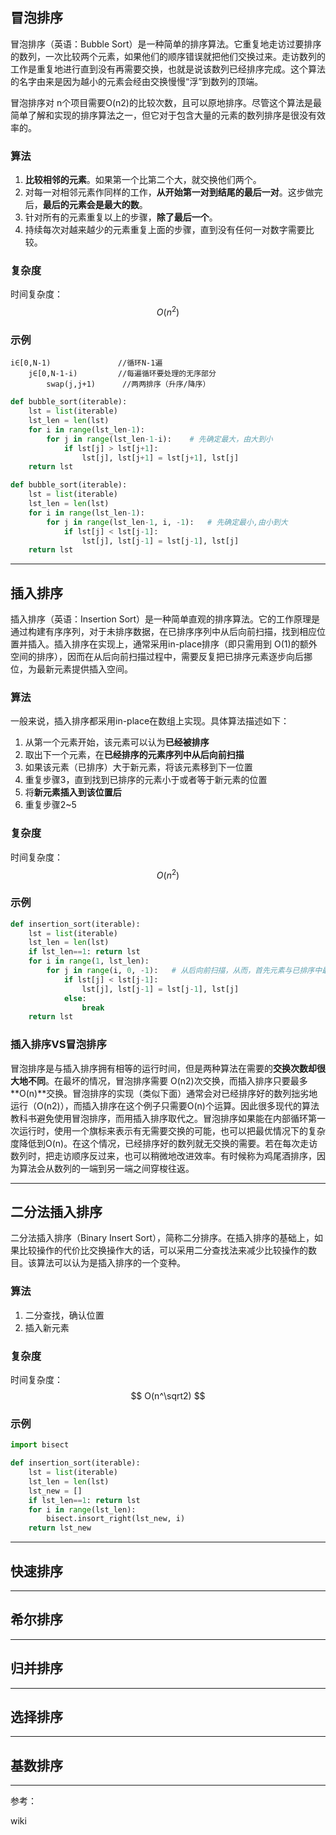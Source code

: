 ## 冒泡排序

冒泡排序（英语：Bubble Sort）是一种简单的排序算法。它重复地走访过要排序的数列，一次比较两个元素，如果他们的顺序错误就把他们交换过来。走访数列的工作是重复地进行直到没有再需要交换，也就是说该数列已经排序完成。这个算法的名字由来是因为越小的元素会经由交换慢慢“浮”到数列的顶端。

冒泡排序对 n个项目需要O(n2)的比较次数，且可以原地排序。尽管这个算法是最简单了解和实现的排序算法之一，但它对于包含大量的元素的数列排序是很没有效率的。 

### 算法

1. **比较相邻的元素**。如果第一个比第二个大，就交换他们两个。
2. 对每一对相邻元素作同样的工作，**从开始第一对到结尾的最后一对**。这步做完后，**最后的元素会是最大的数**。
3. 针对所有的元素重复以上的步骤，**除了最后一个**。
4. 持续每次对越来越少的元素重复上面的步骤，直到没有任何一对数字需要比较。

### 复杂度

时间复杂度：
$$
O(n^2)
$$

### 示例

```text
i∈[0,N-1)           	//循环N-1遍
	j∈[0,N-1-i)    	 	//每遍循环要处理的无序部分
		swap(j,j+1) 	 //两两排序（升序/降序）
```

```python
def bubble_sort(iterable):
    lst = list(iterable)
    lst_len = len(lst)
    for i in range(lst_len-1):
        for j in range(lst_len-1-i):	# 先确定最大，由大到小
            if lst[j] > lst[j+1]:
                lst[j], lst[j+1] = lst[j+1], lst[j]
    return lst

def bubble_sort(iterable):
    lst = list(iterable)
    lst_len = len(lst)
    for i in range(lst_len-1):
        for j in range(lst_len-1, i, -1):	# 先确定最小,由小到大
            if lst[j] < lst[j-1]:
                lst[j], lst[j-1] = lst[j-1], lst[j]
    return lst
```

***

## 插入排序

插入排序（英语：Insertion Sort）是一种简单直观的排序算法。它的工作原理是通过构建有序序列，对于未排序数据，在已排序序列中从后向前扫描，找到相应位置并插入。插入排序在实现上，通常采用in-place排序（即只需用到 O(1)的额外空间的排序），因而在从后向前扫描过程中，需要反复把已排序元素逐步向后挪位，为最新元素提供插入空间。

### 算法

一般来说，插入排序都采用in-place在数组上实现。具体算法描述如下： 

1. 从第一个元素开始，该元素可以认为**已经被排序**
2. 取出下一个元素，在**已经排序的元素序列中从后向前扫描**
3. 如果该元素（已排序）大于新元素，将该元素移到下一位置
4. 重复步骤3，直到找到已排序的元素小于或者等于新元素的位置
5. 将**新元素插入到该位置后**
6. 重复步骤2~5

### 复杂度

时间复杂度：
$$
O(n^2)
$$

### 示例

```python
def insertion_sort(iterable):
    lst = list(iterable)
    lst_len = len(lst)
    if lst_len==1: return lst
    for i in range(1, lst_len):
        for j in range(i, 0, -1):	# 从后向前扫描，从而，首先元素与已排序中最大的元素
            if lst[j] < lst[j-1]:
                lst[j], lst[j-1] = lst[j-1], lst[j]
            else:
                break
    return lst
```

### 插入排序VS冒泡排序

冒泡排序是与插入排序拥有相等的运行时间，但是两种算法在需要的**交换次数却很大地不同**。在最坏的情况，冒泡排序需要 O(n2)次交换，而插入排序只要最多**O(n)**交换。冒泡排序的实现（类似下面）通常会对已经排序好的数列拙劣地运行（O(n2)），而插入排序在这个例子只需要O(n)个运算。因此很多现代的算法教科书避免使用冒泡排序，而用插入排序取代之。冒泡排序如果能在内部循环第一次运行时，使用一个旗标来表示有无需要交换的可能，也可以把最优情况下的复杂度降低到O(n)。在这个情况，已经排序好的数列就无交换的需要。若在每次走访数列时，把走访顺序反过来，也可以稍微地改进效率。有时候称为鸡尾酒排序，因为算法会从数列的一端到另一端之间穿梭往返。 

***

## 二分法插入排序

二分法插入排序（Binary Insert Sort），简称二分排序。在插入排序的基础上，如果比较操作的代价比交换操作大的话，可以采用二分查找法来减少比较操作的数目。该算法可以认为是插入排序的一个变种。

### 算法

1. 二分查找，确认位置
2. 插入新元素

### 复杂度

时间复杂度：
$$
O(n^\sqrt2)
$$

### 示例

```python
import bisect

def insertion_sort(iterable):
    lst = list(iterable)
    lst_len = len(lst)
    lst_new = []
    if lst_len==1: return lst
    for i in range(lst_len):
        bisect.insort_right(lst_new, i)
    return lst_new
```

***

## 快速排序



***

## 希尔排序



***

## 归并排序



***

## 选择排序



***

## 基数排序



***

参考：

wiki